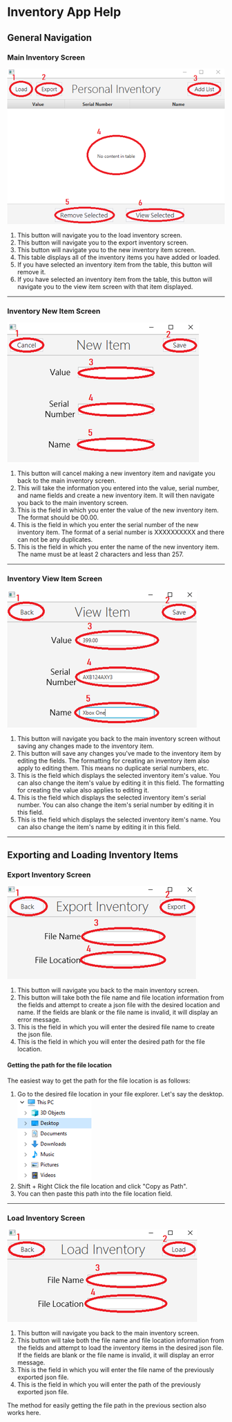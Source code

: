 # Inventory App Help

## General Navigation

### Main Inventory Screen

![Main Screen](/help/mainscreen.png)

1. This button will navigate you to the load inventory screen.
2. This button will navigate you to the export inventory screen.
3. This button will navigate you to the new inventory item screen.
4. This table displays all of the inventory items you have added or loaded.
5. If you have selected an inventory item from the table, this button will remove it.
6. If you have selected an inventory item from the table, this button will navigate you to the view item screen with that item        displayed.

----------------------------------------------------------------------------------------------------------------------------------

### Inventory New Item Screen

![New Screen](/help/newscreen.png)

1. This button will cancel making a new inventory item and navigate you back to the main inventory screen.
2. This will take the information you entered into the value, serial number, and name fields and create a new inventory item. It      will then navigate you back to the main inventory screen.
3. This is the field in which you enter the value of the new inventory item. The format should be 00.00.
4. This is the field in which you enter the serial number of the new inventory item. The format of a serial number is XXXXXXXXXX      and there can not be any duplicates.
5. This is the field in which you enter the name of the new inventory item. The name must be at least 2 characters and less than    257.

----------------------------------------------------------------------------------------------------------------------------------

### Inventory View Item Screen

![View Screen](/help/viewscreen.png)

1. This button will navigate you back to the main inventory screen without saving any changes made to the inventory item.
2. This button will save any changes you've made to the inventory item by editing the fields. The formatting for creating an          inventory item also apply to editing them. This means no duplicate serial numbers, etc.
3. This is the field which displays the selected inventory item's value. You can also change the item's value by editing it in        this field. The formatting for creating the value also applies to editing it.
4. This is the field which displays the selected inventory item's serial number. You can also change the item's serial number by      editing it in this field.
5. This is the field which displays the selected inventory item's name. You can also change the item's name by editing it in this    field.

----------------------------------------------------------------------------------------------------------------------------------

## Exporting and Loading Inventory Items

### Export Inventory Screen

![Export Screen](/help/exportscreen.png)

1. This button will navigate you back to the main inventory screen.
2. This button will take both the file name and file location information from the fields and attempt to create a json file with the desired location and name. If the fields are blank or the file name is invalid, it will display an error message.
3. This is the field in which you will enter the desired file name to create the json file.
4. This is the field in which you will enter the desired path for the file location. 

#### Getting the path for the file location

The easiest way to get the path for the file location is as follows:

1. Go to the desired file location in your file explorer. Let's say the desktop.
![File Explorer Exampple](/help/fileexplorer.png)
2. Shift + Right Click the file location and click "Copy as Path".
3. You can then paste this path into the file location field.

----------------------------------------------------------------------------------------------------------------------------------

### Load Inventory Screen

![Load Screen](/help/loadscreen.png)

1. This button will navigate you back to the main inventory screen.
2. This button will take both the file name and file location information from the fields and attempt to load the inventory items in the desired json file. If the fields are blank or the file name is invalid, it will display an error message.
3. This is the field in which you will enter the file name of the previously exported json file.
4. This is the field in which you will enter the path of the previously exported json file. 

The method for easily getting the file path in the previous section also works here.
